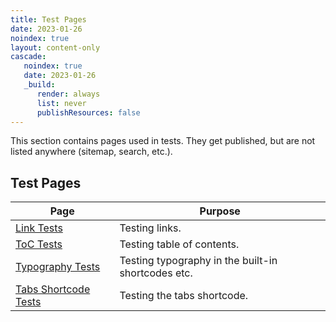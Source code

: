 ```yaml
---
title: Test Pages
date: 2023-01-26
noindex: true
layout: content-only
cascade:
   noindex: true
   date: 2023-01-26
   _build:
      render: always
      list: never
      publishResources: false
---
```


This section contains pages used in tests. They get published, but are not listed anywhere (sitemap, search, etc.).

## Test Pages

| Page |Purpose |
| ------------- | ------------- |
| [Link Tests](links/)  | Testing links.  |
| [ToC Tests](toc/)  | Testing table of contents.  |
| [Typography Tests](typography/)  | Testing typography in the built-in shortcodes etc.  |
| [Tabs Shortcode Tests](tabs-page-1/)  | Testing the tabs shortcode.  |